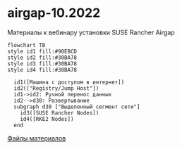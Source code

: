 
# airgap-10.2022
Материалы к вебинару установки SUSE Rancher Airgap

```mermaid
flowchart TB
style id1 fill:#90EBCD
style id2 fill:#30BA78
style id3 fill:#30BA78
style id4 fill:#30BA78

  id1([Машина с доступом в интернет])
  id2(["Registry/Jump Host"])
  id1->id2: Ручной перенос данных
  id2-->d30: Развертывание
  subgraph d30 ["Выделенный сегмент сети"]
    id3([SUSE Rancher Nodes])
    id4([RKE2 Nodes])
  end
```

[Файлы материалов](https://github.com/ppzhukov/airgap-10.2022/)

